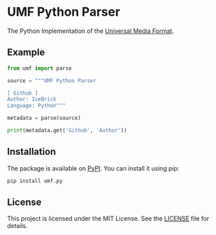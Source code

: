 # UMF Python Parser

The Python Implementation of the [Universal Media Format](https://github.com/shmg-org/umf-specification).

## Example

```python
from umf import parse

source = """UMF Python Parser

[ Github ]
Author: IceBrick
Language: Python"""

metadata = parse(source)

print(metadata.get('Github', 'Author'))
```

## Installation

The package is available on [PyPI](https://pypi.org/project/umf.py/). You can install it using pip:

```bash
pip install umf.py
```

## License

This project is licensed under the MIT License. See the [LICENSE](LICENSE) file for details.
